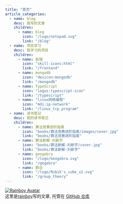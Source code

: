 ```yaml
---
title: "首页"
article_categories:
  - name: blog
    desc: 我写的文章
    children:
      - name: blog
        icon: "/logo/notepad.svg"
        link: "/blog"
  - name: 项目学习
    desc: 我学习的项目
    children:
      - name: 前端
        icon: "skill-icons:html"
        link: "/frontend"
      - name: mongodb
        icon: "devicon:mongodb"
        link: "/mongodb"
      - name: TypeScript
        icon: "logos:typescript-icon"
        link: "/typescript"
      - name: "linux网络编程"
        icon: "mdi:ip-network"
        link: "/linux_tcp_program"
  - name: 读书笔记
    desc: 我的读书笔记
    children:
      - name: 算法竞赛进阶指南
        icon: "books/算法竞赛进阶指南/images/cover.jpg"
        link: "books/算法竞赛进阶指南"
      - name: 算法新解-刘新宇
        icon: "books/算法新解-刘新宇/cover.jpg"
        link: "books/算法新解-刘新宇"
      - name: geogebra
        icon: "/logo/Geogebra.svg"
        link: "/gegebra"
      - name: 群论
        icon: "/logo/Rubik's_cube_v2.svg"
        link: "/group_theory"
---
```


<div class="author-profile">
  <a href="https://github.com/rainboylvx" target="_blank">
    <img src="https://avatars.githubusercontent.com/u/8732377?v=4" alt="Rainboy Avatar" class="author-avatar">
  </a>
  <div class="author-info">
    这里是<a href="https://github.com/rainboylvx">rainboy</a>写的文章, 托管在 <a href="https://github.com/Rainboylvx/hugo-blog">GitHub 仓库</a>
  </div>
</div>